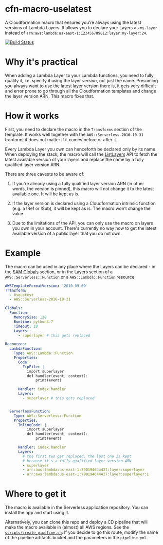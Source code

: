 # cfn-macro-uselatest

A Cloudformation macro that ensures you're always using the latest versions of Lambda Layers. It allows you to declare your Layers as `my-layer` instead of `arn:aws:lambda:us-east-1:123456789012:layer:my-layer:24`.

[![Build Status](https://travis-ci.com/milancermak/cfn-macro-uselatest.svg?branch=master)](https://travis-ci.com/milancermak/cfn-macro-uselatest)

# Why it's practical

When adding a Lambda Layer to your Lambda functions, you need to fully qualify it, i.e. specify it using the layer *version*, not just the name. Presuming you always want to use the latest layer version there is, it gets very difficult and error prone to go through all the Cloudformation templates and change the layer version ARN. This macro fixes that.

# How it works

First, you need to declare the macro in the `Transforms` section of the template. It works well together with the `AWS::Serverless-2016-10-31` tranform; it does not matter if it comes before or after it.

Every Lambda Layer you own can henceforth be declared only by its name. When deploying the stack, the macro will call the [ListLayers](https://docs.aws.amazon.com/lambda/latest/dg/API_ListLayers.html) API to fetch the latest available version of your layers and replace the name by a fully qualified layer version ARN.

There are three caveats to be aware of:

  1) If you're already using a fully qualified layer version ARN (in other words, the version is pinned), this macro will not change it to the latest available one. It will be kept as is.

  2) If the layer version is declared using a Cloudformation intrinsic function (e.g. a !Ref or !Sub), it will be kept as is. The macro won't change the value.

  3) Due to the limitations of the API, you can only use the macro on layers you own in your account. There's currently no way how to get the latest available version of a public layer that you do not own.

# Example

The macro can be used in any place where the Layers can be declared - in the [SAM Globals](https://github.com/awslabs/serverless-application-model/blob/master/versions/2016-10-31.md#globals-section) section, or in the Layers section of a `AWS::Serverless::Function` or a `AWS::Lambda::Function` resource.

```yaml
AWSTemplateFormatVersion: '2010-09-09'
Transform:
  - UseLatest
  - AWS::Serverless-2016-10-31

Globals:
  Function:
    MemorySize: 128
    Runtime: python3.7
    Timeout: 10
    Layers:
      - superlayer # this gets replaced

Resources:
  LambdaFunction:
    Type: AWS::Lambda::Function
    Properties:
      Code:
        ZipFile: |
          import superlayer
          def handler(event, context):
              print(event)

      Handler: index.handler
      Layers:
        - superlayer # this gets replaced


  ServerlessFunction:
    Type: AWS::Serverless::Function
    Properties:
      InlineCode: |
          import superlayer
          def handler(event, context):
              print(event)

      Handler: index.handler
      Layers:
        # the first two get replaced, the last one is kept
        # because it's a fully-qualified layer version ARN
        - superlayer
        - arn:aws:lambda:us-east-1:790194644437:layer:superlayer
        - arn:aws:lambda:us-east-1:790194644437:layer:superlayer:1
```

# Where to get it

The macro is available in the Serverless application repository. You can install the app and start using it.

Alternatively, you can clone this repo and deploy a CD pipeline that will make the macro available in (almost) all AWS regions. See the [`scripts/create_pipeline.sh`](scripts/create_pipeline.sh). If you decide to go this route, modify the name of the pipeline artifacts bucket and the parameters in the `pipeline.yml`.
